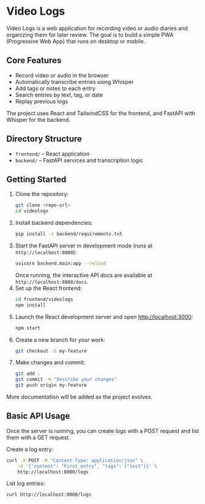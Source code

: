 # Video Logs

Video Logs is a web application for recording video or audio diaries and organizing them for later review. The goal is to build a simple PWA (Progressive Web App) that runs on desktop or mobile.

## Core Features
- Record video or audio in the browser
- Automatically transcribe entries using Whisper
- Add tags or notes to each entry
- Search entries by text, tag, or date
- Replay previous logs

The project uses React and TailwindCSS for the frontend, and FastAPI with Whisper for the backend.

## Directory Structure
- `frontend/` – React application
- `backend/` – FastAPI services and transcription logic

## Getting Started
1. Clone the repository:
   ```sh
   git clone <repo-url>
   cd videologs
   ```
2. Install backend dependencies:
   ```sh
   pip install -r backend/requirements.txt
   ```
3. Start the FastAPI server in development mode (runs at `http://localhost:8000`):
   ```sh
   uvicorn backend.main:app --reload
   ```
   Once running, the interactive API docs are available at `http://localhost:8000/docs`.
4. Set up the React frontend:
   ```sh
   cd frontend/videologs
   npm install
   ```
5. Launch the React development server and open <http://localhost:3000>:
   ```sh
   npm start
   ```
6. Create a new branch for your work:
   ```sh
   git checkout -b my-feature
   ```
7. Make changes and commit:
   ```sh
   git add .
   git commit -m "Describe your changes"
   git push origin my-feature
   ```

More documentation will be added as the project evolves.

## Basic API Usage
Once the server is running, you can create logs with a POST request and list them with a GET request.

Create a log entry:
```sh
curl -X POST -H "Content-Type: application/json" \
    -d '{"content": "First entry", "tags": ["test"]}' \
    http://localhost:8000/logs
```
List log entries:
```sh
curl http://localhost:8000/logs
```

